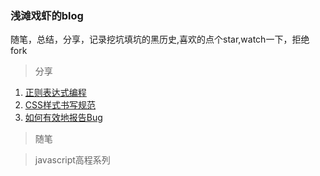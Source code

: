 ### 浅滩戏虾的blog
随笔，总结，分享，记录挖坑填坑的黑历史,喜欢的点个star,watch一下，拒绝fork

> 分享

1. [正则表达式编程](https://ddqre12345.github.io/share/%E6%AD%A3%E5%88%99)
2. [CSS样式书写规范](https://ddqre12345.github.io/share/CSS样式书写规范)
3. [如何有效地报告Bug](https://ddqre12345.github.io/share/如何有效地报告Bug)
> 随笔


> javascript高程系列